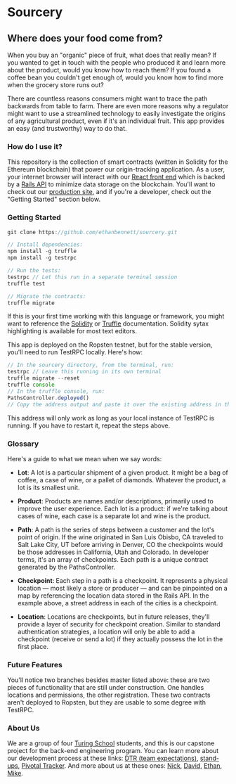 # Sourcery

## Where does your food come from?

When you buy an "organic" piece of fruit, what does that really mean? If you wanted to get in touch with the people who produced it and learn more about the product, would you know how to reach them? If you found a coffee bean you couldn't get enough of, would you know how to find more when the grocery store runs out?

There are countless reasons consumers might want to trace the path backwards from table to farm. There are even more reasons why a regulator might want to use a streamlined technology to easily investigate the origins of any agricultural product, even if it's an individual fruit. This app provides an easy (and trustworthy) way to do that.

### How do I use it?

This repository is the collection of smart contracts (written in Solidity for the Ethereum blockchain) that power our origin-tracking application. As a user, your internet browser will interact with our [React front end](https://github.com/tmikeschu/sourcery-client) which is backed by a [Rails API](https://github.com/DavidKnott/sourcery-api) to minimize data storage on the blockchain. You'll want to check out our [production site](https://sourcery-client.herokuapp.com), and if you're a developer, check out the "Getting Started" section below.

### Getting Started

```javascript
git clone https://github.com/ethanbennett/sourcery.git

// Install dependencies:
npm install -g truffle
npm install -g testrpc

// Run the tests:
testrpc // Let this run in a separate terminal session
truffle test

// Migrate the contracts:
truffle migrate
```
If this is your first time working with this language or framework, you might want to reference the [Solidity](https://solidity.readthedocs.io/en/develop/) or [Truffle](https://truffle.readthedocs.io/en/latest/) documentation. Solidity sytax highlighting is available for most text editors.

This app is deployed on the Ropsten testnet, but for the stable version, you'll need to run TestRPC locally. Here's how:

```javascript
// In the sourcery directory, from the terminal, run:
testrpc // Leave this running in its own terminal
truffle migrate --reset
truffle console
// In the truffle console, run:
PathsController.deployed()
// Copy the address output and paste it over the existing address in the React project (in EthereumData.js)
```

This address will only work as long as your local instance of TestRPC is running. If you have to restart it, repeat the steps above.

### Glossary

Here's a guide to what we mean when we say words:

* **Lot**: A lot is a particular shipment of a given product. It might be a bag of coffee, a case of wine, or a pallet of diamonds. Whatever the product, a lot is its smallest unit.

* **Product**: Products are names and/or descriptions, primarily used to improve the user experience. Each lot is a product: if we're talking about cases of wine, each case is a separate lot and wine is the product.

* **Path**: A path is the series of steps between a customer and the lot's point of origin. If the wine originated in San Luis Obisbo, CA traveled to Salt Lake City, UT before arriving in Denver, CO the checkpoints would be those addresses in California, Utah and Colorado. In developer terms, it's an array of checkpoints. Each path is a unique contract generated by the PathsController.

* **Checkpoint**: Each step in a path is a checkpoint. It represents a physical location — most likely a store or producer — and can be pinpointed on a map by referencing the location data stored in the Rails API. In the example above, a street address in each of the cities is a checkpoint.

* **Location**: Locations are checkpoints, but in future releases, they'll provide a layer of security for checkpoint creation. Similar to standard authentication strategies, a location will only be able to add a checkpoint (receive or send a lot) if they actually possess the lot in the first place.

### Future Features

You'll notice two branches besides master listed above: these are two pieces of functionality that are still under construction. One handles locations and permissions, the other registration. These two contracts aren't deployed to Ropsten, but they are usable to some degree with TestRPC.

### About Us

We are a group of four [Turing School](https://www.turing.io/) students, and this is our capstone
project for the back-end engineering program. You can learn more about our
development process at these links: [DTR (team expectations)](https://gist.github.com/tmikeschu/1a37eef7724f06421d8bca19fd8be8ad), [stand-ups](https://gist.github.com/tmikeschu/14555f11f0d24d7c09749519c7b04337), [Pivotal Tracker](https://www.pivotaltracker.com/n/projects/1996565).
And more about us at these ones: [Nick](https://github.com/ski-climb), [David](https://github.com/DavidKnott), [Ethan](https://github.com/ethanbennett), [Mike](https://github.com/tmikeschu).
